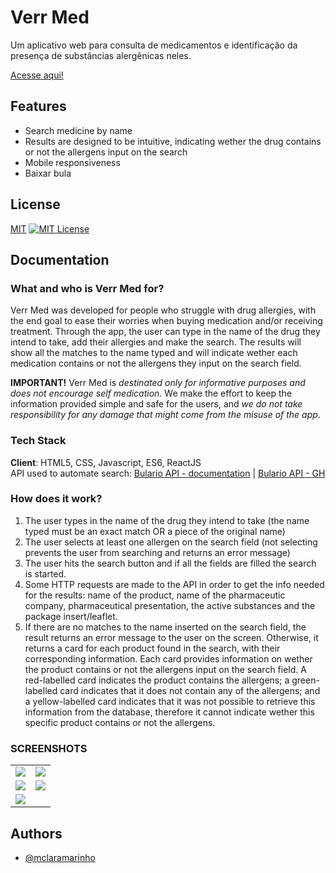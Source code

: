 # Verr Med

Um aplicativo web para consulta de medicamentos e identificação da presença de substâncias alergênicas neles.

[Acesse aqui!](verr-med.netlify.app)


## Features

- Search medicine by name
- Results are designed to be intuitive, indicating wether the drug contains or not the allergens input on the search
- Mobile responsiveness
- Baixar bula

## License

[MIT](https://choosealicense.com/licenses/mit/)
[![MIT License](https://img.shields.io/badge/License-MIT-green.svg)](https://choosealicense.com/licenses/mit/)


## Documentation

### What and who is Verr Med for?
Verr Med was developed for people who struggle with drug allergies, with the end goal to ease their worries when buying medication and/or receiving treatment. Through the app, the user can type in the name of the drug they intend to take, add their allergies and make the search. The results will show all the matches to the name typed and will indicate wether each medication contains or not the allergens they input on the search field.

**IMPORTANT!**
Verr Med is *destinated only for informative purposes and does not encourage self medication.* We make the effort to keep the information provided simple and safe for the users, and *we do not take responsibility for any damage that might come from the misuse of the app*.

### Tech Stack
**Client**: HTML5, CSS, Javascript, ES6, ReactJS <br>
API used to automate search: [Bulario API - documentation](https://bula.vercel.app/docs) | [Bulario API - GH](https://github.com/iuryLandin/bulario-api)

### How does it work?
1. The user types in the name of the drug they intend to take
    (the name typed must be an exact match OR a piece of the original name)
3. The user selects at least one allergen on the search field
    (not selecting prevents the user from searching and returns an error message)
5. The user hits the search button and if all the fields are filled the search is started.
6. Some HTTP requests are made to the API in order to get the info needed for the results: name of the product, name of the pharmaceutic company, pharmaceutical presentation, the active substances and the package insert/leaflet.
7. If there are no matches to the name inserted on the search field, the result returns an error message to the user on the screen. Otherwise, it returns a card for each product found in the search, with their corresponding information. Each card provides information on wether the product contains or not the allergens input on the search field. A red-labelled card indicates the product contains the allergens; a green-labelled card indicates that it does not contain any of the allergens; and a yellow-labelled card indicates that it was not possible to retrieve this information from the database, therefore it cannot indicate wether this specific product contains or not the allergens.

### SCREENSHOTS

|                |                | 
| ---------------|----------------|
| ![](https://github.com/mclaramarinho/verrmed/assets/119897667/e37b9371-6291-43e6-ab17-e05bd6717c9c)| ![](https://github.com/mclaramarinho/verrmed/assets/119897667/7ae51960-75a7-4a14-bdba-bab7e7eaefd2)| ![](https://github.com/mclaramarinho/verrmed/assets/119897667/ffc1d748-aa23-4fd0-b710-2609ba498171)| ![](https://github.com/mclaramarinho/verrmed/assets/119897667/6c6a4364-df3c-4d91-909b-72d74d60e4cf)|
| ![](https://github.com/mclaramarinho/verrmed/assets/119897667/ad2d3498-c209-44e8-b711-ca8a4f7ff393)| ![](https://github.com/mclaramarinho/verrmed/assets/119897667/f7be65a8-0d04-4808-9de1-a9d1865aa2fe)|
| ![](https://github.com/mclaramarinho/verrmed/assets/119897667/864db2d3-e7ef-4b3d-9da8-d84163a614f2)| ![]()|





## Authors

- [@mclaramarinho](https://www.github.com/mclaramarinho)
